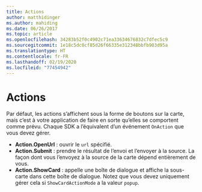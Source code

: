 ```yaml
---
title: Actions
author: matthidinger
ms.author: mahiding
ms.date: 06/26/2017
ms.topic: article
ms.openlocfilehash: 34283b52f0c4902c71ea33634676832c7dfec5c9
ms.sourcegitcommit: 1e18c5dc0cf85d26f66335e312348bbfb903d95a
ms.translationtype: HT
ms.contentlocale: fr-FR
ms.lasthandoff: 02/19/2020
ms.locfileid: "77454942"
---
```

# <a name="actions"></a>Actions

Par défaut, les actions s’affichent sous la forme de boutons sur la carte, mais c’est à votre application de faire en sorte qu’elles se comportent comme prévu. Chaque SDK a l’équivalent d’un événement `OnAction` que vous devez gérer.

* **Action.OpenUrl** : ouvrir le `url` spécifié.  
* **Action.Submit** : prendre le résultat de l’envoi et l’envoyer à la source. La façon dont vous l’envoyez à la source de la carte dépend entièrement de vous.
* **Action.ShowCard** : appelle une boîte de dialogue et affiche la sous-carte dans cette boîte de dialogue. Notez que vous devez uniquement gérer cela si `ShowCardActionMode` a la valeur `popup`.